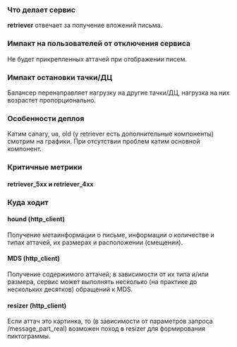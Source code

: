 ### Что делает сервис
**retriever** отвечает за получение вложений письма. 

### Импакт на пользователей от отключения сервиса
Не будет прикрепленных аттачей при отображении писем.

### Импакт остановки тачки/ДЦ
Балансер перенаправляет нагрузку на другие тачки/ДЦ, нагрузка на них возрастет пропорционально.

### Особенности деплоя
Катим canary, ua, old (у retriever есть дополнительные компоненты) смотрим на графики. При отсутствии проблем катим основной компонент.

### Критичные метрики
#### retriever_5xx и retriever_4xx

### Куда ходит
#### hound (http_client)
Получение метаинформации о письме, информации о количестве и типах аттачей, их размерах и расположении (смещении).
#### MDS (http_client)
Получение содержимого аттачей; в зависимости от их типа и/или размера, сервис может выполнять несколько (на практике до нескольких десятков) обращений к MDS. 
#### resizer (http_client)
Если аттач это картинка, то (в зависимости от параметров запроса /message_part_real) возможен поход в resizer для формирования пиктограммы.